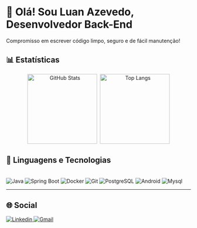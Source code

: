 # 👋 Olá! Sou Luan Azevedo, Desenvolvedor Back-End

Compromisso em escrever código limpo, seguro e de fácil manutenção!

## 📊 Estatísticas

<div align="center">
  <img 
    height="190" 
    style="padding-right: 5px;" 
    src="https://github-readme-stats.vercel.app/api?username=Luan-Pinheiro&show_icons=true&theme=slateorange&include_all_commits=true&locale=pt-br" 
    alt="GitHub Stats"
  />
  <img 
    height="190" 
    src="https://github-readme-stats.vercel.app/api/top-langs/?username=Luan-Pinheiro&theme=slateorange&layout=compact&custom_title=Tecnologias&langs_count=9" 
    alt="Top Langs"
  />
</div>



## 🤖 Linguagens e Tecnologias

  <div style="display: inline_block"><br>
     <img align=center alt="Java"  src="https://img.shields.io/badge/Java-C34127?style=for-the-badge&logo=openjdk&logoColor=white">
    <img align="center" alt="Spring Boot" src="https://img.shields.io/badge/Spring Boot-2E4A23?style=for-the-badge&logo=spring-boot&logoColor=6DB33F">
     <img align="center" alt="Docker" src="https://img.shields.io/badge/Docker-2496ED?style=for-the-badge&logo=docker&logoColor=white">
     <img align=center alt="Git"  src="https://img.shields.io/badge/git-orange?style=for-the-badge&logo=git&logoColor=%23F05032">
     <img align=center alt="PostgreSQL"  src="https://img.shields.io/badge/PostgreSQL-316192?style=for-the-badge&logo=postgresql&logoColor=white">
    <img align="center" alt="Android" src="https://img.shields.io/badge/Android-2E7D32?style=for-the-badge&logo=android-studio&logoColor=white">
     <img align=center alt="Mysql"  src="https://img.shields.io/badge/MySQL-004f8b?style=for-the-badge&logo=mysql&logoColor=white">
  </div>

---

## 🌐 Social

<div>
  <a href="https://www.linkedin.com/in/luan-pinheiro-azevedo/" target="_blank">
    <img src="https://img.shields.io/badge/-LinkedIn-%230077B5?style=for-the-badge&logo=linkedin&logoColor=white" alt="Linkedin">
  </a>
  <a href="mailto:lpazevedodev@gmail.com" target="_blank">
    <img src="https://img.shields.io/badge/-Gmail-%23333?style=for-the-badge&logo=gmail&logoColor=white" alt="Gmail">
  </a>
</div>
